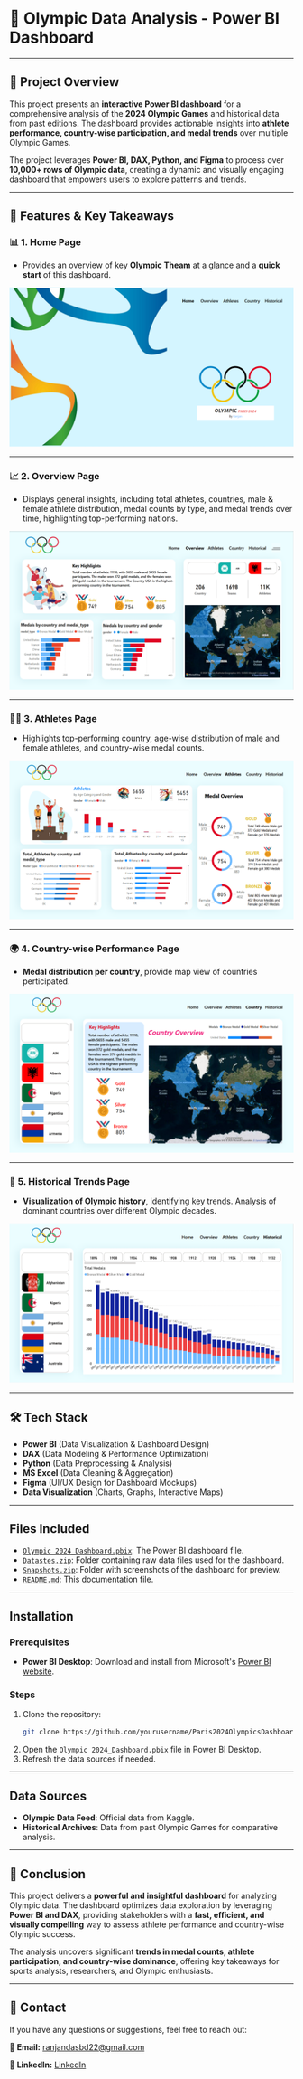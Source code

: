 # 🏅 Olympic Data Analysis - Power BI Dashboard
---

## 📌 Project Overview
This project presents an **interactive Power BI dashboard** for a comprehensive analysis of the **2024 Olympic Games** and historical data from past editions. The dashboard provides actionable insights into **athlete performance, country-wise participation, and medal trends** over multiple Olympic Games.

The project leverages **Power BI, DAX, Python, and Figma** to process over **10,000+ rows of Olympic data**, creating a dynamic and visually engaging dashboard that empowers users to explore patterns and trends.

---

## 🚀 Features & Key Takeaways
### 📊 **1. Home Page**
- Provides an overview of key **Olympic Theam** at a glance and a **quick start** of this dashboard.

![1_Home Page](https://github.com/22Ranjan15/Paris-2024-Olympic_Dashboard/blob/main/Snapshots/1_Home.png)

---

### 📈 **2. Overview Page**
- Displays general insights, including total athletes, countries, male & female athlete distribution, medal counts by type, and medal trends over time, highlighting top-performing nations.

![2_Overview Page](https://github.com/22Ranjan15/Paris-2024-Olympic_Dashboard/blob/main/Snapshots/2_Overview.png)

---

### 🏃‍♂️ **3. Athletes Page**
- Highlights top-performing country, age-wise distribution of male and female athletes, and country-wise medal counts.

![3_Athletes Page](https://github.com/22Ranjan15/Paris-2024-Olympic_Dashboard/blob/main/Snapshots/3_Athletes.png)

---

### 🌍 **4. Country-wise Performance Page**
- **Medal distribution per country**, provide map view of countries perticipated.

![4_Country Page](https://github.com/22Ranjan15/Paris-2024-Olympic_Dashboard/blob/main/Snapshots/4_Country.png)

---

### 📜 **5. Historical Trends Page**
- **Visualization of Olympic history**, identifying key trends. Analysis of dominant countries over different Olympic decades.

![5_Historical Page](https://github.com/22Ranjan15/Paris-2024-Olympic_Dashboard/blob/main/Snapshots/5_Historical.png)

---

## 🛠️ Tech Stack
- **Power BI** (Data Visualization & Dashboard Design)
- **DAX** (Data Modeling & Performance Optimization)
- **Python** (Data Preprocessing & Analysis)
- **MS Excel** (Data Cleaning & Aggregation)
- **Figma** (UI/UX Design for Dashboard Mockups)
- **Data Visualization** (Charts, Graphs, Interactive Maps)

---

## Files Included
- [`Olympic 2024_Dashboard.pbix`](https://github.com/22Ranjan15/Paris-2024-Olympic_Dashboard/blob/feb4c3600a40ff669f4deddbe293814e174af43b/Olympic%202024_Dashboard.pbix): The Power BI dashboard file.
- [`Datastes.zip`](https://github.com/22Ranjan15/Paris-2024-Olympic_Dashboard/blob/429593e349b30f9549cd7cdf930cc06fa7e172d3/Datasets.zip): Folder containing raw data files used for the dashboard.
- [`Snapshots.zip`](https://github.com/22Ranjan15/Paris-2024-Olympic_Dashboard/blob/a5ca658f70f06e68db85cf0122d75f391c5b31a6/Snapshots.zip): Folder with screenshots of the dashboard for preview.
- [`README.md`](https://github.com/22Ranjan15/Paris-2024-Olympic_Dashboard/blob/5ba1c345fb4ee77694a3e6a468e86bb33f939257/README.md): This documentation file.

---

## Installation

### Prerequisites
- **Power BI Desktop**: Download and install from Microsoft's [Power BI website](https://powerbi.microsoft.com/).

### Steps
1. Clone the repository:
    ```bash
    git clone https://github.com/yourusername/Paris2024OlympicsDashboard.git
    ```
2. Open the `Olympic 2024_Dashboard.pbix` file in Power BI Desktop.
3. Refresh the data sources if needed.

---

## Data Sources
- **Olympic Data Feed**: Official data from Kaggle.
- **Historical Archives**: Data from past Olympic Games for comparative analysis.

---

## 🎯 Conclusion
This project delivers a **powerful and insightful dashboard** for analyzing Olympic data. The dashboard optimizes data exploration by leveraging **Power BI and DAX**, providing stakeholders with a **fast, efficient, and visually compelling** way to assess athlete performance and country-wise Olympic success.

The analysis uncovers significant **trends in medal counts, athlete participation, and country-wise dominance**, offering key takeaways for sports analysts, researchers, and Olympic enthusiasts.

---

## 📩 Contact
If you have any questions or suggestions, feel free to reach out:

📧 **Email:** ranjandasbd22@gmail.com 

💼 **LinkedIn:** [LinkedIn](https://www.linkedin.com/in/das-ranjan22/) 

